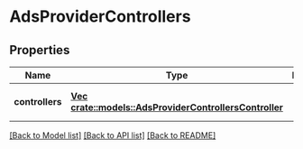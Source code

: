 # AdsProviderControllers

## Properties
Name | Type | Description | Notes
------------ | ------------- | ------------- | -------------
**controllers** | [**Vec <crate::models::AdsProviderControllersController>**](AdsProviderControllersController.md) |  | [optional] [default to null]

[[Back to Model list]](../README.md#documentation-for-models) [[Back to API list]](../README.md#documentation-for-api-endpoints) [[Back to README]](../README.md)


